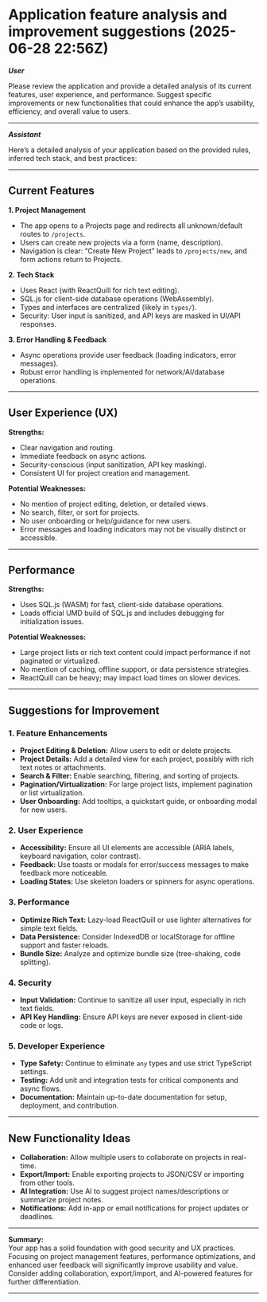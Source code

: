 <!-- Generated by SpecStory -->

# Application feature analysis and improvement suggestions (2025-06-28 22:56Z)

_**User**_

Please review the application and provide a detailed analysis of its current features, user experience, and performance. Suggest specific improvements or new functionalities that could enhance the app’s usability, efficiency, and overall value to users.

---

_**Assistant**_

Here’s a detailed analysis of your application based on the provided rules, inferred tech stack, and best practices:

---

## Current Features

**1. Project Management**
- The app opens to a Projects page and redirects all unknown/default routes to `/projects`.
- Users can create new projects via a form (name, description).
- Navigation is clear: “Create New Project” leads to `/projects/new`, and form actions return to Projects.

**2. Tech Stack**
- Uses React (with ReactQuill for rich text editing).
- SQL.js for client-side database operations (WebAssembly).
- Types and interfaces are centralized (likely in `types/`).
- Security: User input is sanitized, and API keys are masked in UI/API responses.

**3. Error Handling & Feedback**
- Async operations provide user feedback (loading indicators, error messages).
- Robust error handling is implemented for network/AI/database operations.

---

## User Experience (UX)

**Strengths:**
- Clear navigation and routing.
- Immediate feedback on async actions.
- Security-conscious (input sanitization, API key masking).
- Consistent UI for project creation and management.

**Potential Weaknesses:**
- No mention of project editing, deletion, or detailed views.
- No search, filter, or sort for projects.
- No user onboarding or help/guidance for new users.
- Error messages and loading indicators may not be visually distinct or accessible.

---

## Performance

**Strengths:**
- Uses SQL.js (WASM) for fast, client-side database operations.
- Loads official UMD build of SQL.js and includes debugging for initialization issues.

**Potential Weaknesses:**
- Large project lists or rich text content could impact performance if not paginated or virtualized.
- No mention of caching, offline support, or data persistence strategies.
- ReactQuill can be heavy; may impact load times on slower devices.

---

## Suggestions for Improvement

### 1. **Feature Enhancements**
- **Project Editing & Deletion:** Allow users to edit or delete projects.
- **Project Details:** Add a detailed view for each project, possibly with rich text notes or attachments.
- **Search & Filter:** Enable searching, filtering, and sorting of projects.
- **Pagination/Virtualization:** For large project lists, implement pagination or list virtualization.
- **User Onboarding:** Add tooltips, a quickstart guide, or onboarding modal for new users.

### 2. **User Experience**
- **Accessibility:** Ensure all UI elements are accessible (ARIA labels, keyboard navigation, color contrast).
- **Feedback:** Use toasts or modals for error/success messages to make feedback more noticeable.
- **Loading States:** Use skeleton loaders or spinners for async operations.

### 3. **Performance**
- **Optimize Rich Text:** Lazy-load ReactQuill or use lighter alternatives for simple text fields.
- **Data Persistence:** Consider IndexedDB or localStorage for offline support and faster reloads.
- **Bundle Size:** Analyze and optimize bundle size (tree-shaking, code splitting).

### 4. **Security**
- **Input Validation:** Continue to sanitize all user input, especially in rich text fields.
- **API Key Handling:** Ensure API keys are never exposed in client-side code or logs.

### 5. **Developer Experience**
- **Type Safety:** Continue to eliminate `any` types and use strict TypeScript settings.
- **Testing:** Add unit and integration tests for critical components and async flows.
- **Documentation:** Maintain up-to-date documentation for setup, deployment, and contribution.

---

## New Functionality Ideas

- **Collaboration:** Allow multiple users to collaborate on projects in real-time.
- **Export/Import:** Enable exporting projects to JSON/CSV or importing from other tools.
- **AI Integration:** Use AI to suggest project names/descriptions or summarize project notes.
- **Notifications:** Add in-app or email notifications for project updates or deadlines.

---

**Summary:**  
Your app has a solid foundation with good security and UX practices. Focusing on project management features, performance optimizations, and enhanced user feedback will significantly improve usability and value. Consider adding collaboration, export/import, and AI-powered features for further differentiation.

---

